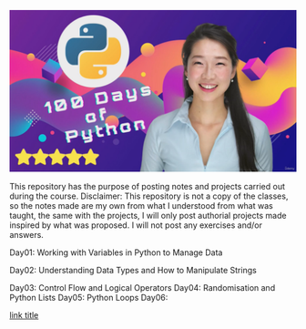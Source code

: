![dr.yu](./dr.yu.png "100 Days of Python Bootcamp by Angela Yu")

This repository has the purpose of posting notes and projects carried out during the course.
Disclaimer: This repository is not a copy of the classes, so the notes made are my own from what I understood from what was taught, the same with the projects, I will only post authorial projects made inspired by what was proposed. I will not post any exercises and/or answers.



Day01: Working with Variables in Python to Manage Data

Day02: Understanding Data Types and How to Manipulate Strings

Day03: Control Flow and Logical Operators
Day04: Randomisation and Python Lists
Day05: Python Loops
Day06:


[link title](./Day01/)